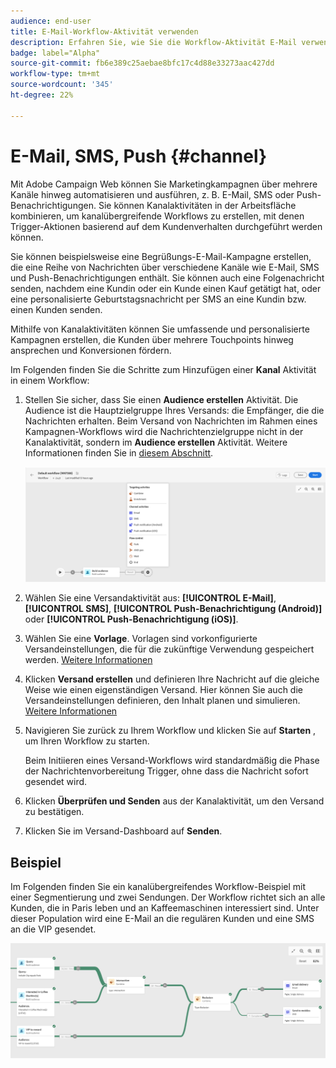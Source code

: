 ```yaml
---
audience: end-user
title: E-Mail-Workflow-Aktivität verwenden
description: Erfahren Sie, wie Sie die Workflow-Aktivität E-Mail verwenden.
badge: label="Alpha"
source-git-commit: fb6e389c25aebae8bfc17c4d88e33273aac427dd
workflow-type: tm+mt
source-wordcount: '345'
ht-degree: 22%

---
```



# E-Mail, SMS, Push {#channel}

Mit Adobe Campaign Web können Sie Marketingkampagnen über mehrere Kanäle hinweg automatisieren und ausführen, z. B. E-Mail, SMS oder Push-Benachrichtigungen. Sie können Kanalaktivitäten in der Arbeitsfläche kombinieren, um kanalübergreifende Workflows zu erstellen, mit denen Trigger-Aktionen basierend auf dem Kundenverhalten durchgeführt werden können.

Sie können beispielsweise eine Begrüßungs-E-Mail-Kampagne erstellen, die eine Reihe von Nachrichten über verschiedene Kanäle wie E-Mail, SMS und Push-Benachrichtigungen enthält. Sie können auch eine Folgenachricht senden, nachdem eine Kundin oder ein Kunde einen Kauf getätigt hat, oder eine personalisierte Geburtstagsnachricht per SMS an eine Kundin bzw. einen Kunden senden.

Mithilfe von Kanalaktivitäten können Sie umfassende und personalisierte Kampagnen erstellen, die Kunden über mehrere Touchpoints hinweg ansprechen und Konversionen fördern.

Im Folgenden finden Sie die Schritte zum Hinzufügen einer **Kanal** Aktivität in einem Workflow:

1. Stellen Sie sicher, dass Sie einen **Audience erstellen** Aktivität. Die Audience ist die Hauptzielgruppe Ihres Versands: die Empfänger, die die Nachrichten erhalten. Beim Versand von Nachrichten im Rahmen eines Kampagnen-Workflows wird die Nachrichtenzielgruppe nicht in der Kanalaktivität, sondern im **Audience erstellen** Aktivität. Weitere Informationen finden Sie in [diesem Abschnitt](build-audience.md).

   ![](../../msg/assets/add-delivery-in-wf.png)

1. Wählen Sie eine Versandaktivität aus: **[!UICONTROL E-Mail]**, **[!UICONTROL SMS]**, **[!UICONTROL Push-Benachrichtigung (Android)]** oder **[!UICONTROL Push-Benachrichtigung (iOS)]**.

1. Wählen Sie eine **Vorlage**. Vorlagen sind vorkonfigurierte Versandeinstellungen, die für die zukünftige Verwendung gespeichert werden. [Weitere Informationen](../../msg/delivery-template.md)

1. Klicken **Versand erstellen** und definieren Ihre Nachricht auf die gleiche Weise wie einen eigenständigen Versand. Hier können Sie auch die Versandeinstellungen definieren, den Inhalt planen und simulieren. [Weitere Informationen](../../msg/gs-messages.md)

1. Navigieren Sie zurück zu Ihrem Workflow und klicken Sie auf **Starten** , um Ihren Workflow zu starten.

   Beim Initiieren eines Versand-Workflows wird standardmäßig die Phase der Nachrichtenvorbereitung Trigger, ohne dass die Nachricht sofort gesendet wird.

1. Klicken **Überprüfen und Senden** aus der Kanalaktivität, um den Versand zu bestätigen.

1. Klicken Sie im Versand-Dashboard auf **Senden**.

## Beispiel

Im Folgenden finden Sie ein kanalübergreifendes Workflow-Beispiel mit einer Segmentierung und zwei Sendungen. Der Workflow richtet sich an alle Kunden, die in Paris leben und an Kaffeemaschinen interessiert sind. Unter dieser Population wird eine E-Mail an die regulären Kunden und eine SMS an die VIP gesendet.

![](../assets/workflow-channel-example.png)
<!--
description, which use case you can perform (common other activities that you can link before of after the activity)

how to add and configure the activity

example of a configured activity within a workflow
The Email delivery activity allows you to configure the sending an email in a workflow. 

-->



<!-- Scheduled emails available?

This can be a single send email and sent just once, or it can be a recurring email.
* Single send emails are standard emails, sent once.
* Recurring emails allow you to send the same email multiple times to different targets over a defined period. You can aggregate the deliveries per period in order to get reports that correspond to your needs.

When linked to a scheduler, you can define recurring emails.
Email recipients are defined upstream of the activity in the same workflow, via an Audience targeting activity.

-->


<!--The message preparation is triggered according to the workflow execution parameters. From the message dashboard, you can select whether to request or not a manual confirmation to send the message (required by default). You can start the workflow manually or place a scheduler activity in the workflow to automate execution.-->
